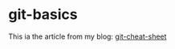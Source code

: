 # git-basics
This ia the article from my blog:
[git-cheat-sheet](https://mollyyue.github.io/2018/05/06/git-cheat-sheet/)
